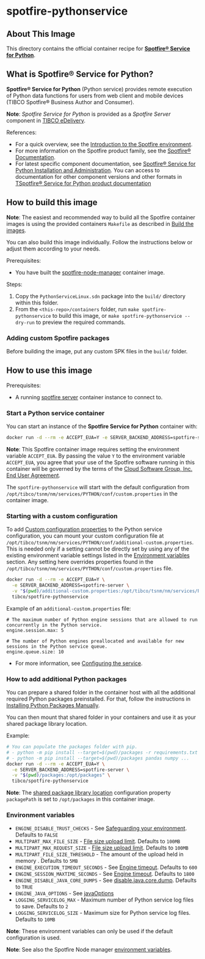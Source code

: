 # spotfire-pythonservice

## About This Image

This directory contains the official container recipe for **[Spotfire® Service for Python](https://docs.tibco.com/pub/sf-pysrv/latest/doc/html/TIB_sf-pysrv_install/pyinstall/topics/the_tibco_spotfire_service_for_python.html)**.

## What is Spotfire® Service for Python?

**Spotfire® Service for Python** (Python service) provides remote execution of Python data functions for users from web client and mobile devices (TIBCO Spotfire® Business Author and Consumer).

**Note**: _Spotfire Service for Python_ is provided as a _Spotfire Server_ component in [TIBCO eDelivery](https://edelivery.tibco.com/storefront/index.ep).

References:
- For a quick overview, see the [Introduction to the Spotfire environment](https://docs.tibco.com/pub/spotfire_server/latest/doc/html/TIB_sfire_server_tsas_admin_help/server/topics/introduction_to_the_tibco_spotfire_environment.html).
- For more information on the Spotfire product family, see the [Spotfire® Documentation](https://docs.tibco.com/products/tibco-spotfire/).
- For latest specific component documentation, see [Spotfire® Service for Python Installation and Administration](https://docs.tibco.com/pub/sf-pysrv/latest/doc/html/TIB_sf-pysrv_install/pyinstall-homepage.html).
You can access to documentation for other component versions and other formats in [TSpotfire® Service for Python product documentation](https://docs.tibco.com/products/tibco-spotfire-service-for-python)

## How to build this image

**Note**: The easiest and recommended way to build all the Spotfire container images is using the provided containers `Makefile` as described in [Build the images](../README.md#build-the-images).

You can also build this image individually.
Follow the instructions below or adjust them according to your needs.

Prerequisites:
- You have built the [spotfire-node-manager](../spotfire-node-manager/README.md) container image.

Steps:
1. Copy the `PythonServiceLinux.sdn` package into the `build/` directory within this folder.
2. From the `<this-repo>/containers` folder, run `make spotfire-pythonservice` to build this image, or `make spotfire-pythonservice --dry-run` to preview the required commands.

### Adding custom Spotfire packages

Before building the image, put any custom SPK files in the `build/` folder.

## How to use this image

Prerequisites:
- A running [spotfire server](../spotfire-server/README.md) container instance to connect to.

### Start a Python service container

You can start an instance of the **Spotfire Service for Python** container with:
```bash
docker run -d --rm -e ACCEPT_EUA=Y -e SERVER_BACKEND_ADDRESS=spotfire-server tibco/spotfire-pythonservice
```

**Note**:  This Spotfire container image requires setting the environment variable `ACCEPT_EUA`.
By passing the value `Y` to the environment variable `ACCEPT_EUA`, you agree that your use of the Spotfire software running in this container will be governed by the terms of the [Cloud Software Group, Inc. End User Agreement](https://terms.tibco.com/#end-user-agreement).

The `spotfire-pythonservice` will start with the default configuration from `/opt/tibco/tsnm/nm/services/PYTHON/conf/custom.properties` in the container image.

### Starting with a custom configuration

To add [Custom configuration properties](https://docs.tibco.com/pub/sf-pysrv/latest/doc/html/TIB_sf-pysrv_install/_shared/install/topics/custom_configuration_properties.html) to the Python service configuration, you can mount your custom configuration file at `/opt/tibco/tsnm/nm/services/PYTHON/conf/additional-custom.properties`.
This is needed only if a setting cannot be directly set by using any of the existing environment variable settings listed in the [Environment variables](#environment-variables) section.
Any setting here overrides properties found in the `/opt/tibco/tsnm/nm/services/PYTHON/conf/custom.properties` file.

```bash
docker run -d --rm -e ACCEPT_EUA=Y \
  -e SERVER_BACKEND_ADDRESS=spotfire-server \
  -v "$(pwd)/additional-custom.properties:/opt/tibco/tsnm/nm/services/PYTHON/conf/additional-custom.properties" \
  tibco/spotfire-pythonservice
```

Example of an `additional-custom.properties` file:
```
# The maximum number of Python engine sessions that are allowed to run concurrently in the Python service.
engine.session.max: 5

# The number of Python engines preallocated and available for new sessions in the Python service queue.
engine.queue.size: 10
```

- For more information, see [Configuring the service](https://docs.tibco.com/pub/sf-pysrv/latest/doc/html/TIB_sf-pysrv_install/_shared/install/topics/configuring_the_service.html).

### How to add additional Python packages

You can prepare a shared folder in the container host with all the additional required Python packages preinstalled.
For that, follow the instructions in [Installing Python Packages Manually](https://docs.tibco.com/pub/sf-pysrv/latest/doc/html/TIB_sf-pysrv_install/pyinstall/topics/installing_python_packages_manually.html).

You can then mount that shared folder in your containers and use it as your shared package library location.

Example:
```bash
# You can populate the packages folder with pip.
# - python -m pip install --target=$(pwd)/packages -r requirements.txt
# - python -m pip install --target=$(pwd)/packages pandas numpy ...
docker run -d --rm -e ACCEPT_EUA=Y \
  -e SERVER_BACKEND_ADDRESS=spotfire-server \
  -v "$(pwd)/packages:/opt/packages" \
  tibco/spotfire-pythonservice
```

**Note**: The [shared package library location](https://docs.tibco.com/pub/sf-pysrv/latest/doc/html/TIB_sf-pysrv_install/_shared/install/topics/package_library_location.html) configuration property `packagePath` is set to `/opt/packages` in this container image.

### Environment variables

- `ENGINE_DISABLE_TRUST_CHECKS` - See [Safeguarding your environment](https://docs.tibco.com/pub/sf-pysrv/latest/doc/html/TIB_sf-pysrv_install/_shared/install/topics/safeguarding_your_environment.html). Defaults to `FALSE`
- `MULTIPART_MAX_FILE_SIZE` - [File size upload limit](https://docs.tibco.com/pub/sf-pysrv/latest/doc/html/TIB_sf-pysrv_install/_shared/install/topics/file_size_limit_for_spring_multipart_file.html). Defaults to `100MB`
- `MULTIPART_MAX_REQUEST_SIZE` - [File size upload limit](https://docs.tibco.com/pub/sf-pysrv/latest/doc/html/TIB_sf-pysrv_install/_shared/install/topics/file_size_limit_for_spring_multipart_file.html). Defaults to `100MB`
- `MULTIPART_FILE_SIZE_THRESHOLD` - The amount of the upload held in memory . Defaults to `5MB`
- `ENGINE_EXECUTION_TIMEOUT_SECONDS` - See [Engine timeout](https://docs.tibco.com/pub/sf-pysrv/latest/doc/html/TIB_sf-pysrv_install/_shared/install/topics/engine_timeout.html). Defaults to `600`
- `ENGINE_SESSION_MAXTIME_SECONDS` - See [Engine timeout](https://docs.tibco.com/pub/sf-pysrv/latest/doc/html/TIB_sf-pysrv_install/_shared/install/topics/engine_timeout.html). Defaults to `1800`
- `ENGINE_DISABLE_JAVA_CORE_DUMPS` - See [disable.java.core.dump](https://docs.tibco.com/pub/sf-pysrv/latest/doc/html/TIB_sf-pysrv_install/_shared/install/topics/manage_java_options.html). Defaults to `TRUE`
- `ENGINE_JAVA_OPTIONS` - See [javaOptions](https://docs.tibco.com/pub/sf-pysrv/latest/doc/html/TIB_sf-pysrv_install/_shared/install/topics/manage_java_options.html)
- `LOGGING_SERVICELOG_MAX` - Maximum number of Python service log files to save. Defaults to `2`
- `LOGGING_SERVICELOG_SIZE` - Maximum size for Python service log files. Defaults to `10MB`

**Note**: These environment variables can only be used if the default configuration is used.

**Note**: See also the Spotfire Node manager [environment variables](../spotfire-node-manager/README.md#environment-variables).
